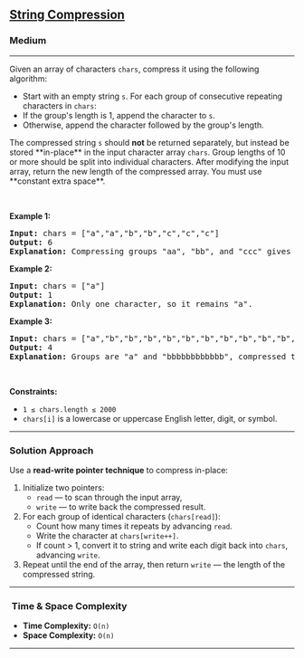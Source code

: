 <h2><a href="https://leetcode.com/problems/string-compression/">String Compression</a></h2>
<h3>Medium</h3>
<hr>
<p>Given an array of characters <code>chars</code>, compress it using the following algorithm:</p>
<ul>
  <li>Start with an empty string <code>s</code>. For each group of consecutive repeating characters in <code>chars</code>:</li>
  <li>If the group's length is 1, append the character to <code>s</code>.</li>
  <li>Otherwise, append the character followed by the group's length.</li>
</ul>
<p>The compressed string <code>s</code> should <strong>not</strong> be returned separately, but instead be stored **in-place** in the input character array <code>chars</code>. Group lengths of 10 or more should be split into individual characters. After modifying the input array, return the new length of the compressed array. You must use **constant extra space**.</p>

<p>&nbsp;</p>
<p><strong class="example">Example 1:</strong></p>
<pre>
<strong>Input:</strong> chars = ["a","a","b","b","c","c","c"]  
<strong>Output:</strong> 6  
<strong>Explanation:</strong> Compressing groups "aa", "bb", and "ccc" gives "a2b2c3". The first 6 chars of the array become ["a","2","b","2","c","3"].
</pre>

<p><strong class="example">Example 2:</strong></p>
<pre>
<strong>Input:</strong> chars = ["a"]  
<strong>Output:</strong> 1  
<strong>Explanation:</strong> Only one character, so it remains "a".
</pre>

<p><strong class="example">Example 3:</strong></p>
<pre>
<strong>Input:</strong> chars = ["a","b","b","b","b","b","b","b","b","b","b","b","b"]  
<strong>Output:</strong> 4  
<strong>Explanation:</strong> Groups are "a" and "bbbbbbbbbbbb", compressed to "ab12".
</pre>

<p>&nbsp;</p>
<p><strong>Constraints:</strong></p>
<ul>
  <li><code>1 ≤ chars.length ≤ 2000</code></li>
  <li><code>chars[i]</code> is a lowercase or uppercase English letter, digit, or symbol.</li>
</ul>

---

###  Solution Approach

Use a **read-write pointer technique** to compress in-place:

1. Initialize two pointers: 
   - `read` — to scan through the input array,
   - `write` — to write back the compressed result.
2. For each group of identical characters (`chars[read]`):
   - Count how many times it repeats by advancing `read`.
   - Write the character at `chars[write++]`.
   - If count > 1, convert it to string and write each digit back into `chars`, advancing `write`.
3. Repeat until the end of the array, then return `write` — the length of the compressed string.

---

### ​ Time & Space Complexity

- **Time Complexity:** `O(n)` 
- **Space Complexity:** `O(n)`

---
